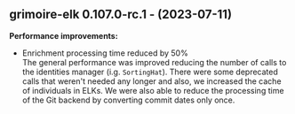 ## grimoire-elk 0.107.0-rc.1 - (2023-07-11)

**Performance improvements:**

 * Enrichment processing time reduced by 50%\
   The general performance was improved reducing the number of calls to
   the identities manager (i.g. `SortingHat`). There were some deprecated
   calls that weren't needed any longer and also, we increased the cache
   of individuals in ELKs. We were also able to reduce the processing
   time of the Git backend by converting commit dates only once.

